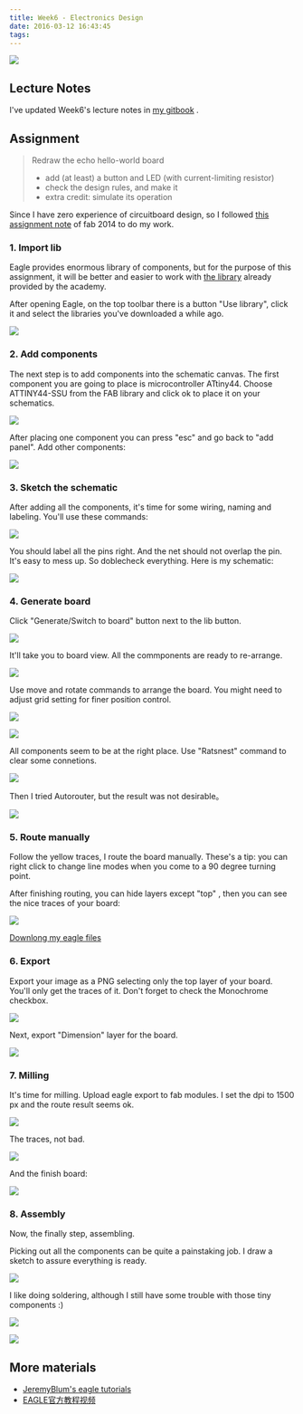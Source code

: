 ```yaml
---
title: Week6 - Electronics Design
date: 2016-03-12 16:43:45
tags:
---
```


![](http://7xjpra.com1.z0.glb.clouddn.com/week6.png)

<!--more-->

## Lecture Notes

I've updated Week6's lecture notes in [my gitbook](https://kidult00.gitbooks.io/00fabnotes/content/Week6/6_ElectronicsDesign.html) .

## Assignment

> Redraw the echo hello-world board
> 
> * add (at least) a button and LED (with current-limiting resistor)
> * check the design rules, and make it
> * extra credit: simulate its operation

Since I have zero experience of circuitboard design, so I followed [this assignment note](http://fabacademy.org/archives/2014/students/figueiredo.tiago/assignments/week6.html) of fab 2014 to do my work.

### 1. Import lib
Eagle provides enormous library of components, but for the purpose of this assignment, it will be better and easier to work with [the library](http://archive.fabacademy.org/archives/2016/doc/electronics/fab.lbr) already provided by the academy.

After opening Eagle, on the top toolbar there is a button "Use library", click it and select the libraries you've downloaded a while ago.

![](http://7xjpra.com1.z0.glb.clouddn.com/01eagleUseLib.png)

### 2. Add components
The next step is to add components into the schematic canvas. The first component you are going to place is microcontroller ATtiny44. Choose ATTINY44-SSU from the FAB library and click ok to place it on your schematics.

![](http://7xjpra.com1.z0.glb.clouddn.com/001lib.png)

After placing one component you can press "esc" and go back to "add panel". Add other components: 

![](http://7xjpra.com1.z0.glb.clouddn.com/002eagleComponents.png)

### 3. Sketch the schematic
After adding all the components, it's time for some wiring, naming and labeling. You'll use these commands:

![](http://7xjpra.com1.z0.glb.clouddn.com/03eageltool.png)

You should label all the pins right. And the net should not overlap the pin. It's easy to mess up. So doblecheck everything. Here is my schematic:

![](http://7xjpra.com1.z0.glb.clouddn.com/003eagleScheme.png)


### 4. Generate board

Click "Generate/Switch to board" button next to the lib button. 

![](http://7xjpra.com1.z0.glb.clouddn.com/01eagleUseLib.png)

It'll take you to board view. All the commponents are ready to re-arrange.

![](http://7xjpra.com1.z0.glb.clouddn.com/004eaglesendtoboard.png)

Use move and rotate commands to arrange the board. You might need to adjust grid setting for finer position control.

![](http://7xjpra.com1.z0.glb.clouddn.com/005eagelgrid.png)

![](http://7xjpra.com1.z0.glb.clouddn.com/006ealgearrange.png)

All components seem to be at the right place. Use "Ratsnest" command to clear some connetions.

![](http://7xjpra.com1.z0.glb.clouddn.com/007eagleRatsnest.png)

Then I tried Autorouter, but the result was not desirable。

![](http://7xjpra.com1.z0.glb.clouddn.com/008eagleautoroute.png)

### 5. Route manually

Follow the yellow traces, I route the board manually. These's a tip: you can right click to change line modes when you come to a 90 degree turning point.

After finishing routing, you can hide layers except "top" , then you can see the nice traces of your board:

![](http://7xjpra.com1.z0.glb.clouddn.com/010eageldone-1.png)

[Downlong my eagle files](https://app.box.com/s/aaymx4rv9zuroshc6rktvhyweq8mw65i)

### 6. Export

Export your image as a PNG selecting only the top layer of your board. You'll only get the traces of it. Don't forget to check the Monochrome checkbox.

![](http://7xjpra.com1.z0.glb.clouddn.com/011eagelexport.png)

Next, export "Dimension" layer for the board.

![](http://7xjpra.com1.z0.glb.clouddn.com/012eagelallprint-1.png)


### 7. Milling

It's time for milling. Upload eagle export to fab modules. I set the dpi to 1500 px and the route result seems ok.

![](http://7xjpra.com1.z0.glb.clouddn.com/013fabmodels.png)

The traces, not bad.

![](http://7xjpra.com1.z0.glb.clouddn.com/014echomilling.jpeg)

And the finish board:

![](http://7xjpra.com1.z0.glb.clouddn.com/015echoboarddone.jpeg)

### 8. Assembly
Now, the finally step, assembling.

Picking out all the components can be quite a painstaking job. I draw a sketch to assure everything is ready.

![](http://7xjpra.com1.z0.glb.clouddn.com/016echocomponents.jpeg)

I like doing soldering, although I still have some trouble with those tiny components :)

![](http://7xjpra.com1.z0.glb.clouddn.com/017echosolderingdone.jpeg)

![](http://7xjpra.com1.z0.glb.clouddn.com/018myechoboard.jpeg)

## More materials
- [JeremyBlum's eagle tutorials](http://www.jeremyblum.com/category/eagle-tutorials/)
- [EAGLE官方教程视频](http://www.geek-workshop.com/thread-670-1-1.html)